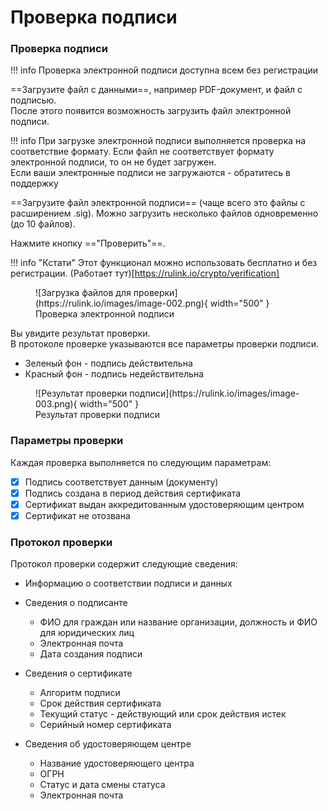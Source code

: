 ﻿# Проверка подписи

### Проверка подписи
!!! info 
    Проверка электронной подписи доступна всем без регистрации

==Загрузите файл с данными==, например PDF-документ, и файл с подписью.  
После этого появится возможность загрузить файл электронной подписи.

!!! info
    При загрузке электронной подписи выполняется проверка на соответствие формату. Если файл не соответствует формату электронной подписи, то он не будет загружен.  
    Если ваши электронные подписи не загружаются - обратитесь в поддержку

==Загрузите файл электронной подписи== (чаще всего это файлы с расширением .sig). Можно загрузить несколько файлов одновременно (до 10 файлов).  

Нажмите кнопку =="Проверить"==.  

!!! info "Кстати"
    Этот функционал можно использовать бесплатно и без регистрации. (Работает тут)[https://rulink.io/crypto/verification]

<figure markdown="span">
  ![Загрузка файлов для проверки](https://rulink.io/images/image-002.png){ width="500" }
  <figcaption>Проверка электронной подписи</figcaption>
</figure>

Вы увидите результат проверки.  
В протоколе проверке указываются все параметры проверки подписи.

- Зеленый фон - подпись действительна
- Красный фон - подпись недействительна

<figure markdown="span">
  ![Результат проверки подписи](https://rulink.io/images/image-003.png){ width="500" }
  <figcaption>Результат проверки подписи</figcaption>
</figure>

### Параметры проверки
Каждая проверка выполняется по следующим параметрам:  

- [x] Подпись соответствует данным (документу)
- [x] Подпись создана в период действия сертификата
- [x] Сертификат выдан аккредитованным удостоверяющим центром
- [x] Сертификат не отозвана

### Протокол проверки
Протокол проверки содержит следующие сведения:  

- Информацию о соответствии подписи и данных  
- Сведения о подписанте
    * ФИО для граждан или название организации, должность и ФИО для юридических лиц  
    * Электронная почта  
    * Дата создания подписи  

- Сведения о сертификате
    * Алгоритм подписи  
    * Срок действия сертификата  
    * Текущий статус - действующий или срок действия истек
    * Серийный номер сертификата

- Сведения об удостоверяющем центре 
    * Название удостоверяющего центра
    * ОГРН
    * Статус и дата смены статуса
    * Электронная почта